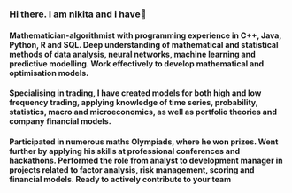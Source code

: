### Hi there. I am nikita and i have👋
#### Mathematician-algorithmist with programming experience in C++, Java, Python, R and SQL. Deep understanding of mathematical and statistical methods of data analysis, neural networks, machine learning and predictive modelling. Work effectively to develop mathematical and optimisation models.
#### Specialising in trading, I have created models for both high and low frequency trading, applying knowledge of time series, probability, statistics, macro and microeconomics, as well as portfolio theories and company financial models.
#### Participated in numerous maths Olympiads, where he won prizes. Went further by applying his skills at professional conferences and hackathons. Performed the role from analyst to development manager in projects related to factor analysis, risk management, scoring and financial models. Ready to actively contribute to your team
<!--
**nikserbur/nikserbur** is a ✨ _special_ ✨ repository because its `README.md` (this file) appears on your GitHub profile.

Here are some ideas to get you started:

- 🔭 I’m currently working on ...
- 🌱 I’m currently learning ...
- 👯 I’m looking to collaborate on ...
- 🤔 I’m looking for help with ...
- 💬 Ask me about ...
- 📫 How to reach me: ...
- 😄 Pronouns: ...
- ⚡ Fun fact: ...
-->
